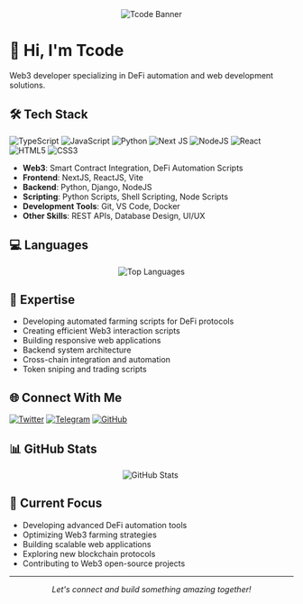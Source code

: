 <div align="center">
  <img src="ss.png" alt="Tcode Banner"/>
</div>

# 👋 Hi, I'm Tcode

Web3 developer specializing in DeFi automation and web development solutions.

## 🛠️ Tech Stack

![TypeScript](https://img.shields.io/badge/typescript-%23007ACC.svg?style=for-the-badge&logo=typescript&logoColor=white)
![JavaScript](https://img.shields.io/badge/javascript-%23323330.svg?style=for-the-badge&logo=javascript&logoColor=%23F7DF1E)
![Python](https://img.shields.io/badge/python-3670A0?style=for-the-badge&logo=python&logoColor=ffdd54)
![Next JS](https://img.shields.io/badge/Next-black?style=for-the-badge&logo=next.js&logoColor=white)
![NodeJS](https://img.shields.io/badge/node.js-6DA55F?style=for-the-badge&logo=node.js&logoColor=white)
![React](https://img.shields.io/badge/react-%2320232a.svg?style=for-the-badge&logo=react&logoColor=%2361DAFB)
![HTML5](https://img.shields.io/badge/html5-%23E34F26.svg?style=for-the-badge&logo=html5&logoColor=white)
![CSS3](https://img.shields.io/badge/css3-%231572B6.svg?style=for-the-badge&logo=css3&logoColor=white)

- **Web3**: Smart Contract Integration, DeFi Automation Scripts
- **Frontend**: NextJS, ReactJS, Vite
- **Backend**: Python, Django, NodeJS
- **Scripting**: Python Scripts, Shell Scripting, Node Scripts
- **Development Tools**: Git, VS Code, Docker
- **Other Skills**: REST APIs, Database Design, UI/UX

## 💻 Languages

<div align="center">
  <img src="https://github-readme-stats.vercel.app/api/top-langs/?username=Olatuyitony347&layout=compact&theme=radical&hide_border=true" alt="Top Languages" />
</div>

## 💪 Expertise

- Developing automated farming scripts for DeFi protocols
- Creating efficient Web3 interaction scripts
- Building responsive web applications
- Backend system architecture
- Cross-chain integration and automation
- Token sniping and trading scripts

## 🌐 Connect With Me

[![Twitter](https://img.shields.io/badge/Twitter-%231DA1F2.svg?style=for-the-badge&logo=Twitter&logoColor=white)](https://twitter.com/toni__tuyi)
[![Telegram](https://img.shields.io/badge/Telegram-2CA5E0?style=for-the-badge&logo=telegram&logoColor=white)](https://t.me/dfragments)
[![GitHub](https://img.shields.io/badge/github-%23121011.svg?style=for-the-badge&logo=github&logoColor=white)](https://github.com/Olatuyitony347)

## 📊 GitHub Stats

<div align="center">
  <img src="https://github-readme-stats.vercel.app/api?username=Olatuyitony347&show_icons=true&theme=radical" alt="GitHub Stats" />
  <img src="https://github-readme-streak-stats.herokuapp.com/?user=Olatuyitony347&theme=radical" alt="" />
</div>

## 🎯 Current Focus

- Developing advanced DeFi automation tools
- Optimizing Web3 farming strategies
- Building scalable web applications
- Exploring new blockchain protocols
- Contributing to Web3 open-source projects

---

<div align="center">
  <i>Let's connect and build something amazing together!</i>
</div>
